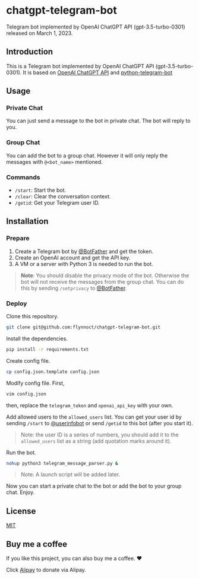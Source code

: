 # chatgpt-telegram-bot

Telegram bot implemented by OpenAI ChatGPT API (gpt-3.5-turbo-0301) released on March 1, 2023.

## Introduction

This is a Telegram bot implemented by OpenAI ChatGPT API (gpt-3.5-turbo-0301). It is based on [OpenAI ChatGPT API](https://platform.openai.com/docs/guides/chat) and [python-telegram-bot](https://python-telegram-bot.org)

## Usage

### Private Chat

You can just send a message to the bot in private chat. The bot will reply to you.

### Group Chat

You can add the bot to a group chat. However it will only reply the messages with `@<bot_name>` mentioned.

### Commands

- `/start`: Start the bot.
- `/clear`: Clear the conversation context.
- `/getid`: Get your Telegram user ID.

## Installation

### Prepare

1. Create a Telegram bot by [@BotFather](https://t.me/BotFather) and get the token.
2. Create an OpenAI account and get the API key.
3. A VM or a server with Python 3 is needed to run the bot.

> **Note**: You should disable the privacy mode of the bot. Otherwise the bot will not receive the messages from the group chat. You can do this by sending `/setprivacy` to [@BotFather](https://t.me/BotFather).

### Deploy

Clone this repository.

```bash
git clone git@github.com:flynnoct/chatgpt-telegram-bot.git
```

Install the dependencies.

```bash
pip install -r requirements.txt
```

Create config file.

```bash
cp config.json.template config.json
```

Modify config file. First,

```bash
vim config.json
```

then, replace the `telegram_token` and `openai_api_key` with your own.

Add allowed users to the `allowed_users` list. You can get your user id by sending `/start` to [@userinfobot](https://t.me/userinfobot) or send `/getid` to this bot (after you start it).

> Note: the user ID is a series of numbers, you should add it to the `allowed_users` list as a string (add quotation marks around it).

Run the bot.

```bash
nohup python3 telegram_message_parser.py &
```

> Note: A launch script will be added later.

Now you can start a private chat to the bot or add the bot to your group chat. Enjoy.

## License

[MIT](LICENSE.md)

## Buy me a coffee

If you like this project, you can also buy me a coffee. ❤️

Click [Alipay](donate_code/alipay.jpg) to donate via Alipay.